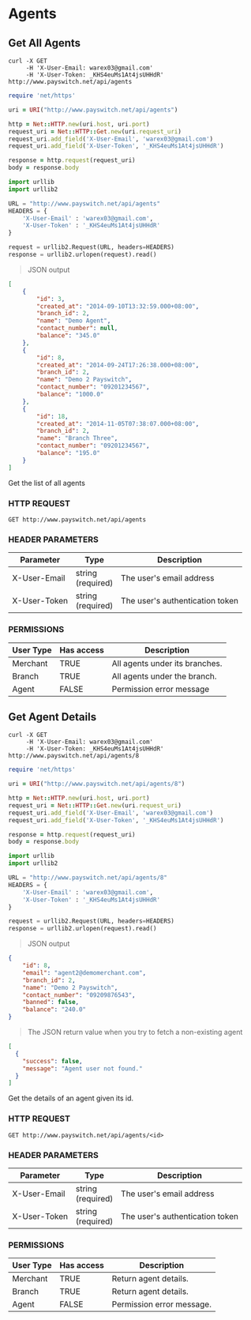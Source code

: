 # Agents

## Get All Agents

```shell
curl -X GET
     -H 'X-User-Email: warex03@gmail.com'
     -H 'X-User-Token: _KHS4euMs1At4jsUHHdR'
http://www.payswitch.net/api/agents
```

```ruby
require 'net/https'

uri = URI("http://www.payswitch.net/api/agents")

http = Net::HTTP.new(uri.host, uri.port)
request_uri = Net::HTTP::Get.new(uri.request_uri)
request_uri.add_field('X-User-Email', 'warex03@gmail.com')
request_uri.add_field('X-User-Token', '_KHS4euMs1At4jsUHHdR')

response = http.request(request_uri)
body = response.body
```

```python
import urllib
import urllib2

URL = "http://www.payswitch.net/api/agents"
HEADERS = {
    'X-User-Email' : 'warex03@gmail.com',
    'X-User-Token' : '_KHS4euMs1At4jsUHHdR'
}

request = urllib2.Request(URL, headers=HEADERS)
response = urllib2.urlopen(request).read()
```

> JSON output

```json
[
    {
        "id": 3,
        "created_at": "2014-09-10T13:32:59.000+08:00",
        "branch_id": 2,
        "name": "Demo Agent",
        "contact_number": null,
        "balance": "345.0"
    },
    {
        "id": 8,
        "created_at": "2014-09-24T17:26:38.000+08:00",
        "branch_id": 2,
        "name": "Demo 2 Payswitch",
        "contact_number": "09201234567",
        "balance": "1000.0"
    },
    {
        "id": 18,
        "created_at": "2014-11-05T07:38:07.000+08:00",
        "branch_id": 2,
        "name": "Branch Three",
        "contact_number": "09201234567",
        "balance": "195.0"
    }
]
```

Get the list of all agents

### HTTP REQUEST

`GET http://www.payswitch.net/api/agents`

### HEADER PARAMETERS

Parameter | Type | Description
--------- | ------- | -----------
X-User-Email | string<br/>(required) | The user's email address
X-User-Token | string<br/>(required) | The user's authentication token


### PERMISSIONS

User Type | Has access | Description
--------- | ---------- | -----------
Merchant | TRUE | All agents under its branches.
Branch | TRUE | All agents under the branch.
Agent | FALSE | Permission error message

## Get Agent Details

```shell
curl -X GET
     -H 'X-User-Email: warex03@gmail.com'
     -H 'X-User-Token: _KHS4euMs1At4jsUHHdR'
http://www.payswitch.net/api/agents/8
```

```ruby
require 'net/https'

uri = URI("http://www.payswitch.net/api/agents/8")

http = Net::HTTP.new(uri.host, uri.port)
request_uri = Net::HTTP::Get.new(uri.request_uri)
request_uri.add_field('X-User-Email', 'warex03@gmail.com')
request_uri.add_field('X-User-Token', '_KHS4euMs1At4jsUHHdR')

response = http.request(request_uri)
body = response.body
```

```python
import urllib
import urllib2

URL = "http://www.payswitch.net/api/agents/8"
HEADERS = {
    'X-User-Email' : 'warex03@gmail.com',
    'X-User-Token' : '_KHS4euMs1At4jsUHHdR'
}

request = urllib2.Request(URL, headers=HEADERS)
response = urllib2.urlopen(request).read()
```

> JSON output

```json
{
    "id": 8,
    "email": "agent2@demomerchant.com",
    "branch_id": 2,
    "name": "Demo 2 Payswitch",
    "contact_number": "09209876543",
    "banned": false,
    "balance": "240.0"
}
```

> The JSON return value when you try to fetch a non-existing agent

```json
[
  {
    "success": false,
    "message": "Agent user not found."
  }
]
```

Get the details of an agent given its id.

### HTTP REQUEST

`GET http://www.payswitch.net/api/agents/<id>`

### HEADER PARAMETERS

Parameter | Type | Description
--------- | ---- | -----------   
X-User-Email | string<br/>(required) | The user's email address
X-User-Token | string<br/>(required) | The user's authentication token

### PERMISSIONS

User Type | Has access | Description
--------- | ---------- | -----------
Merchant | TRUE | Return agent details.
Branch | TRUE | Return agent details.
Agent | FALSE | Permission error message.